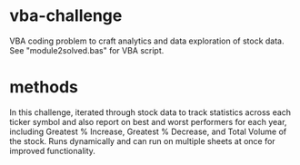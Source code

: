 # vba-challenge
VBA coding problem to craft analytics and data exploration of stock data.
See "module2solved.bas" for VBA script.
# methods
In this challenge, iterated through stock data to track statistics across each ticker symbol and also report on best and worst performers for each year, including Greatest % Increase, Greatest % Decrease, and Total Volume of the stock. Runs dynamically and can run on multiple sheets at once for improved functionality.
